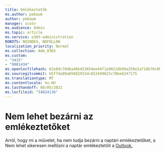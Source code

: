 ```yaml
---
title: Emlékeztetők
ms.author: pebaum
author: pebaum
manager: scotv
ms.audience: Admin
ms.topic: article
ms.service: o365-administration
ROBOTS: NOINDEX, NOFOLLOW
localization_priority: Normal
ms.collection: Adm_O365
ms.custom:
- "3415"
- "9001434"
ms.openlocfilehash: 62e8dc78d6a48b453654ee44f1e9012db99a250e2a718b76c0b9e966a04cace4
ms.sourcegitcommit: b5f7da89a650d2915dc652449623c78be6247175
ms.translationtype: MT
ms.contentlocale: hu-HU
ms.lasthandoff: 08/05/2021
ms.locfileid: "54024136"
---
```

# <a name="cannot-dismiss-reminders"></a>Nem lehet bezárni az emlékeztetőket

Arról, hogy mi a művelet, ha nem tudja bezárni a naptári emlékeztetőket, a Nem lehet sikeresen mellőzni a naptár emlékeztetőit a [Outlook.](https://docs.microsoft.com/exchange/troubleshoot/calendar-reminders/cannot-dismiss-outlook-calendar-reminders)

